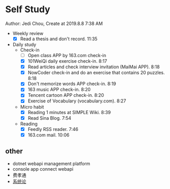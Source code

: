 # Self Study

Author: Jedi Chou, Create at 2019.8.8 7:38 AM

* Weekly review
  -[x] Read a thesis and don't record. 11:35

* Daily study
  * Check-in
    -[ ] Open class APP by 163.com check-in
    -[x] 101WeiQi daily exercise check-in. 8:17
    -[x] Read articles and check interview invitation (MaiMai APP). 8:18
    -[x] NowCoder check-in and do an exercise that contains 20 puzzles. 8:18
    -[x] Don't memorize words APP check-in. 8:19
    -[x] 163 music APP check-in. 8:20
    -[x] Tencent cartoon APP check-in. 8:20
    -[x] Exercise of Vocabulary (vocabulary.com). 8:27

  * Micro habit
    -[x] Reading 1 minutes at SIMPLE Wiki. 8:39
    -[x] Read Sina Blog. 7:54

  * Reading
    -[x] Feedly RSS reader. 7:46
    -[x] 163.com mail. 10:06

## other

* dotnet webapi management platform
* console app connect webapi
* 费孝通
* [系统论](https://baike.baidu.com/item/%E7%B3%BB%E7%BB%9F%E8%AE%BA/1133820?fr=aladdin)
